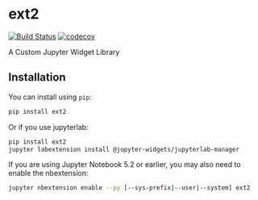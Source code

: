 
# ext2

[![Build Status](https://travis-ci.org//ext2.svg?branch=master)](https://travis-ci.org//ext2)
[![codecov](https://codecov.io/gh//ext2/branch/master/graph/badge.svg)](https://codecov.io/gh//ext2)


A Custom Jupyter Widget Library

## Installation

You can install using `pip`:

```bash
pip install ext2
```

Or if you use jupyterlab:

```bash
pip install ext2
jupyter labextension install @jupyter-widgets/jupyterlab-manager
```

If you are using Jupyter Notebook 5.2 or earlier, you may also need to enable
the nbextension:
```bash
jupyter nbextension enable --py [--sys-prefix|--user|--system] ext2
```
